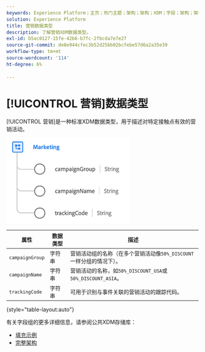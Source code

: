 ```yaml
---
keywords: Experience Platform；主页；热门主题；架构；架构；XDM；字段；架构；架构；设备；数据类型；数据类型；
solution: Experience Platform
title: 营销数据类型
description: 了解营销XDM数据类型。
exl-id: b5ac0127-15fe-42b6-b7fc-2fbcda7e7e27
source-git-commit: de8e944cfec3b52d25bb02bcfebe57d6a2a35e39
workflow-type: tm+mt
source-wordcount: '114'
ht-degree: 6%

---
```


# [!UICONTROL 营销]数据类型

[!UICONTROL 营销]是一种标准XDM数据类型，用于描述对特定接触点有效的营销活动。

![](../images/data-types/marketing.png)

| 属性 | 数据类型 | 描述 |
| --- | --- | --- |
| `campaignGroup` | 字符串 | 营销活动组的名称（在多个营销活动像`50%_DISCOUNT`一样分组的情况下）。 |
| `campaignName` | 字符串 | 营销活动的名称，如`50%_DISCOUNT_USA`或`50%_DISCOUNT_ASIA`。 |
| `trackingCode` | 字符串 | 可用于识别与事件关联的营销活动的跟踪代码。 |

{style="table-layout:auto"}

有关字段组的更多详细信息，请参阅公共XDM存储库：

* [填充示例](https://github.com/adobe/xdm/blob/master/components/datatypes/marketing/marketing.example.1.json)
* [完整架构](https://github.com/adobe/xdm/blob/master/components/datatypes/marketing/marketing.schema.json)
